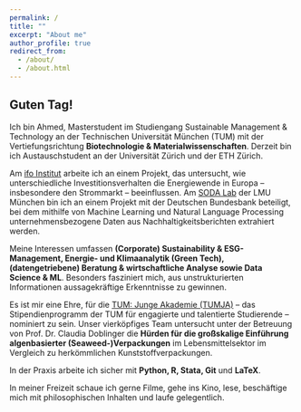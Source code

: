 ```yaml
---
permalink: /
title: ""
excerpt: "About me"
author_profile: true
redirect_from: 
  - /about/
  - /about.html
---
```

## Guten Tag!
Ich bin Ahmed, Masterstudent im Studiengang Sustainable Management & Technology an der Technischen Universität München (TUM) mit der Vertiefungsrichtung **Biotechnologie & Materialwissenschaften**. Derzeit bin ich Austauschstudent an der Universität Zürich und der ETH Zürich.

Am <a href="https://www.ifo.de/en/ifo-homepage" target="_blank">ifo Institut</a> arbeite ich an einem Projekt, das untersucht, wie unterschiedliche Investitionsverhalten die Energiewende in Europa – insbesondere den Strommarkt – beeinflussen. Am <a href="https://www.stat.lmu.de/soda/en/" target="_blank">SODA Lab</a> der LMU München bin ich an einem Projekt mit der Deutschen Bundesbank beteiligt, bei dem mithilfe von Machine Learning und Natural Language Processing unternehmensbezogene Daten aus Nachhaltigkeitsberichten extrahiert werden.

Meine Interessen umfassen **(Corporate) Sustainability & ESG-Management, Energie- und Klimaanalytik (Green Tech), (datengetriebene) Beratung & wirtschaftliche Analyse sowie Data Science & ML**. Besonders fasziniert mich, aus unstrukturierten Informationen aussagekräftige Erkenntnisse zu gewinnen.

Es ist mir eine Ehre, für die <a href="https://www.ja.tum.de/ja/projekte/class-2025/kunst/" target="_blank">TUM: Junge Akademie (TUMJA)</a> – das Stipendienprogramm der TUM für engagierte und talentierte Studierende – nominiert zu sein. Unser vierköpfiges Team untersucht unter der Betreuung von Prof. Dr. Claudia Doblinger die **Hürden für die großskalige Einführung algenbasierter (Seaweed-)Verpackungen** im Lebensmittelsektor im Vergleich zu herkömmlichen Kunststoffverpackungen.

In der Praxis arbeite ich sicher mit **Python, R, Stata, Git** und **LaTeX**.

In meiner Freizeit schaue ich gerne Filme, gehe ins Kino, lese, beschäftige mich mit philosophischen Inhalten und laufe gelegentlich.


